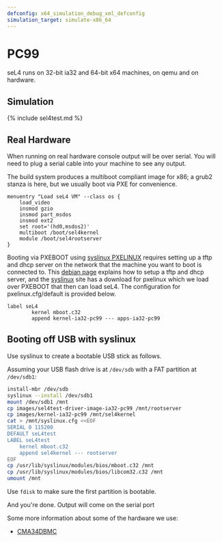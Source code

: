 ```yaml
---
defconfig: x64_simulation_debug_xml_defconfig
simulation_target: simulate-x86_64
---
```

# PC99
seL4 runs on 32-bit ia32 and 64-bit x64 machines, on qemu and on
hardware.

## Simulation

{% include sel4test.md %}

## Real Hardware
 When running on real hardware console output will be
over serial. You will need to plug a serial cable into your machine to
see any output.

The build system produces a multiboot compliant image for x86; a grub2
stanza is here, but we usually boot via PXE for convenience.
```
menuentry "Load seL4 VM" --class os {
    load_video
    insmod gzio
    insmod part_msdos
    insmod ext2
    set root='(hd0,msdos2)'
    multiboot /boot/sel4kernel
    module /boot/sel4rootserver
}
```

Booting via PXEBOOT using
[syslinux PXELINUX](http://www.syslinux.org/wiki/index.php?title=PXELINUX) requires setting up a tftp and dhcp server on the network
that the machine you want to boot is connected to. This
[debian page](https://debian-administration.org/article/478/Setting_up_a_server_for_PXE_network_booting) explains how to setup a tftp and dhcp server, and the
[syslinux](http://www.syslinux.org/wiki/index.php?title=Download)
site has a download for pxelinux which we load over PXEBOOT
that then can load seL4. The configuration for pxelinux.cfg/default is
provided below.
```
label seL4
        kernel mboot.c32
        append kernel-ia32-pc99 --- apps-ia32-pc99
```

## Booting off USB with syslinux

Use syslinux to create a bootable USB stick as follows.

Assuming your USB flash drive is at `/dev/sdb` with a FAT partition at
`/dev/sdb1`:
```bash
install-mbr /dev/sdb
syslinux --install /dev/sdb1
mount /dev/sdb1 /mnt
cp images/sel4test-driver-image-ia32-pc99 /mnt/rootserver
cp images/kernel-ia32-pc99 /mnt/sel4kernel
cat > /mnt/syslinux.cfg <<EOF
SERIAL 0 115200
DEFAULT seL4test
LABEL seL4test
    kernel mboot.c32
    append sel4kernel --- rootserver
EOF
cp /usr/lib/syslinux/modules/bios/mboot.c32 /mnt
cp /usr/lib/syslinux/modules/bios/libcom32.c32 /mnt
umount /mnt
```

Use `fdisk` to make sure the first partition is bootable.

And you're done. Output will come on the serial port

Some more information about some of the hardware we use:

- [CMA34DBMC](/CMA34DBMC)


